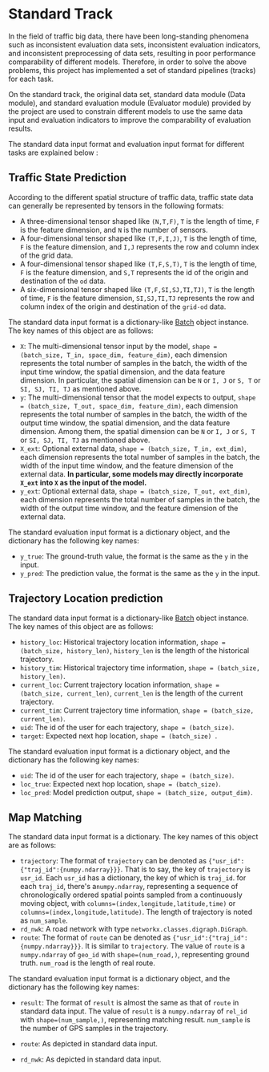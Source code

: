 # Standard Track

In the field of traffic big data, there have been long-standing phenomena such as inconsistent evaluation data sets, inconsistent evaluation indicators, and inconsistent preprocessing of data sets, resulting in poor performance comparability of different models. Therefore, in order to solve the above problems, this project has implemented a set of standard pipelines (tracks) for each task.

On the standard track, the original data set, standard data module (Data module), and standard evaluation module (Evaluator module) provided by the project are used to constrain different models to use the same data input and evaluation indicators to improve the comparability of evaluation results.

The standard data input format and evaluation input format for different tasks are explained below :

## Traffic State Prediction

According to the different spatial structure of traffic data, traffic state data can generally be represented by tensors in the following formats:

- A three-dimensional tensor shaped like `(N,T,F)`, `T` is the length of time, `F` is the feature dimension, and `N` is the number of sensors.
- A four-dimensional tensor shaped like `(T,F,I,J)`, `T` is the length of time, `F` is the feature dimension, and `I,J` represents the row and column index of the grid data.
- A four-dimensional tensor shaped like `(T,F,S,T)`, `T` is the length of time, `F` is the feature dimension, and `S,T` represents the id of the origin and destination of the `od` data.
- A six-dimensional tensor shaped like `(T,F,SI,SJ,TI,TJ)`, `T` is the length of time, `F` is the feature dimension, `SI,SJ,TI,TJ` represents the row and column index of the origin and destination of the `grid-od` data.

The standard data input format is a dictionary-like [Batch](../data/batch.md) object instance. The key names of this object are as follows:

* `X`:  The multi-dimensional tensor input by the model, `shape = (batch_size, T_in, space_dim, feature_dim)`, each dimension represents the total number of samples in the batch, the width of the input time window, the spatial dimension, and the data feature dimension. In particular, the spatial dimension can be `N` or `I, J` or `S, T` or `SI, SJ, TI, TJ` as mentioned above.
* `y`:  The multi-dimensional tensor that the model expects to output, `shape = (batch_size, T_out, space_dim, feature_dim)`, each dimension represents the total number of samples in the batch, the width of the output time window, the spatial dimension, and the data feature dimension. Among them, the spatial dimension can be `N` or `I, J` or `S, T` or `SI, SJ, TI, TJ` as mentioned above.
* `X_ext`: Optional external data, `shape = (batch_size, T_in, ext_dim)`, each dimension represents the total number of samples in the batch, the width of the input time window, and the feature dimension of the external data. **In particular, some models may directly incorporate `X_ext` into `X` as the input of the model.**
* `y_ext`: Optional external data, `shape = (batch_size, T_out, ext_dim)`, each dimension represents the total number of samples in the batch, the width of the output time window, and the feature dimension of the external data.

The standard evaluation input format is a dictionary object, and the dictionary has the following key names:

- `y_true`:  The ground-truth value, the format is the same as the `y` in the input.
- `y_pred`:  The prediction value, the format is the same as the `y` in the input.

## Trajectory Location prediction

The standard data input format is a dictionary-like [Batch](../data/batch.md) object instance. The key names of this object are as follows:

- `history_loc`: Historical trajectory location information, `shape = (batch_size, history_len)`, `history_len` is the length of the historical trajectory.
- `history_tim`: Historical trajectory time information, `shape = (batch_size, history_len)`.
- `current_loc`: Current trajectory location information, `shape = (batch_size, current_len)`,  `current_len` is the length of the current trajectory.
- `current_tim`: Current trajectory time information, `shape = (batch_size, current_len)`.
- `uid`: The id of the user for each trajectory, `shape = (batch_size)`.
- `target`: Expected next hop location, `shape = (batch_size) `.

The standard evaluation input format is a dictionary object, and the dictionary has the following key names:

- `uid`: The id of the user for each trajectory,  `shape = (batch_size)`.
- `loc_true`:  Expected next hop location,  `shape = (batch_size)`.
- `loc_pred`:  Model prediction output, `shape = (batch_size, output_dim)`.

## Map Matching

The standard data input format is a dictionary. The key names of this object are as follows:

* `trajectory`: The format of `trajectory` can be denoted as `{"usr_id":{"traj_id":{numpy.ndarray}}}`. That is to say, the key of `trajectory` is `usr_id`. Each `usr_id` has a dictionary, the key of which is `traj_id`.  for each `traj_id`, there's a`numpy.ndarray`, representing a sequence of chronologically ordered spatial points sampled from a continuously moving object, with `columns=(index,longitude,latitude,time)` or `columns=(index,longitude,latitude)`. The length of trajectory is noted as `num_sample`. 
* `rd_nwk`: A road network with type `networkx.classes.digraph.DiGraph`.
* `route`: The format of `route` can be denoted as `{"usr_id":{"traj_id":{numpy.ndarray}}}`. It is similar to `trajectory`. The value of `route` is a `numpy.ndarray` of `geo_id` with `shape=(num_road,)`, representing ground truth. `num_road` is the length of real route.

The standard evaluation input format is a dictionary object, and the dictionary has the following key names:

* `result`: The format of `result` is almost the same as that of `route` in standard data input. The value of `result` is a `numpy.ndarray` of `rel_id` with `shape=(num_sample,)`, representing matching result. `num_sample` is the number of GPS samples in the trajectory.

* `route`: As depicted in standard data input.

* `rd_nwk`: As depicted in standard data input.

  